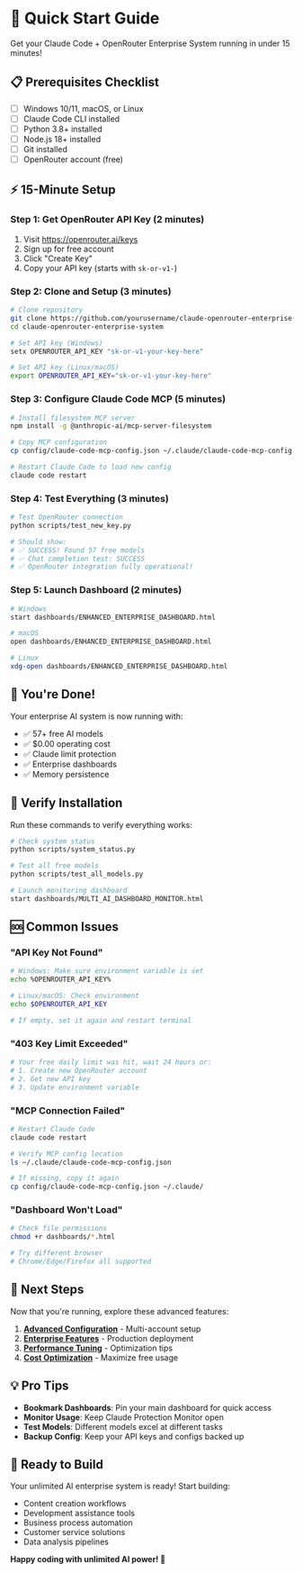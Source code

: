 # 🚀 Quick Start Guide

Get your Claude Code + OpenRouter Enterprise System running in under 15 minutes!

## 📋 Prerequisites Checklist

- [ ] Windows 10/11, macOS, or Linux
- [ ] Claude Code CLI installed
- [ ] Python 3.8+ installed  
- [ ] Node.js 18+ installed
- [ ] Git installed
- [ ] OpenRouter account (free)

## ⚡ 15-Minute Setup

### Step 1: Get OpenRouter API Key (2 minutes)

1. Visit https://openrouter.ai/keys
2. Sign up for free account  
3. Click "Create Key"
4. Copy your API key (starts with `sk-or-v1-`)

### Step 2: Clone and Setup (3 minutes)

```bash
# Clone repository
git clone https://github.com/yourusername/claude-openrouter-enterprise-system.git
cd claude-openrouter-enterprise-system

# Set API key (Windows)
setx OPENROUTER_API_KEY "sk-or-v1-your-key-here"

# Set API key (Linux/macOS)
export OPENROUTER_API_KEY="sk-or-v1-your-key-here"
```

### Step 3: Configure Claude Code MCP (5 minutes)

```bash
# Install filesystem MCP server
npm install -g @anthropic-ai/mcp-server-filesystem

# Copy MCP configuration
cp config/claude-code-mcp-config.json ~/.claude/claude-code-mcp-config.json

# Restart Claude Code to load new config
claude code restart
```

### Step 4: Test Everything (3 minutes)

```bash
# Test OpenRouter connection
python scripts/test_new_key.py

# Should show:
# ✅ SUCCESS! Found 57 free models
# ✅ Chat completion test: SUCCESS  
# ✅ OpenRouter integration fully operational!
```

### Step 5: Launch Dashboard (2 minutes)

```bash
# Windows
start dashboards/ENHANCED_ENTERPRISE_DASHBOARD.html

# macOS
open dashboards/ENHANCED_ENTERPRISE_DASHBOARD.html

# Linux
xdg-open dashboards/ENHANCED_ENTERPRISE_DASHBOARD.html
```

## 🎉 You're Done!

Your enterprise AI system is now running with:
- ✅ 57+ free AI models
- ✅ $0.00 operating cost
- ✅ Claude limit protection
- ✅ Enterprise dashboards
- ✅ Memory persistence

## 🔧 Verify Installation

Run these commands to verify everything works:

```bash
# Check system status
python scripts/system_status.py

# Test all free models
python scripts/test_all_models.py

# Launch monitoring dashboard
start dashboards/MULTI_AI_DASHBOARD_MONITOR.html
```

## 🆘 Common Issues

### "API Key Not Found"
```bash
# Windows: Make sure environment variable is set
echo %OPENROUTER_API_KEY%

# Linux/macOS: Check environment
echo $OPENROUTER_API_KEY

# If empty, set it again and restart terminal
```

### "403 Key Limit Exceeded"  
```bash
# Your free daily limit was hit, wait 24 hours or:
# 1. Create new OpenRouter account
# 2. Get new API key
# 3. Update environment variable
```

### "MCP Connection Failed"
```bash
# Restart Claude Code
claude code restart

# Verify MCP config location
ls ~/.claude/claude-code-mcp-config.json

# If missing, copy it again
cp config/claude-code-mcp-config.json ~/.claude/
```

### "Dashboard Won't Load"
```bash
# Check file permissions
chmod +r dashboards/*.html

# Try different browser
# Chrome/Edge/Firefox all supported
```

## 🎯 Next Steps

Now that you're running, explore these advanced features:

1. **[Advanced Configuration](ADVANCED_SETUP.md)** - Multi-account setup
2. **[Enterprise Features](ENTERPRISE_GUIDE.md)** - Production deployment  
3. **[Performance Tuning](PERFORMANCE.md)** - Optimization tips
4. **[Cost Optimization](COST_OPTIMIZATION.md)** - Maximize free usage

## 💡 Pro Tips

- **Bookmark Dashboards**: Pin your main dashboard for quick access
- **Monitor Usage**: Keep Claude Protection Monitor open
- **Test Models**: Different models excel at different tasks
- **Backup Config**: Keep your API keys and configs backed up

## 🚀 Ready to Build

Your unlimited AI enterprise system is ready! Start building:

- Content creation workflows
- Development assistance tools  
- Business process automation
- Customer service solutions
- Data analysis pipelines

**Happy coding with unlimited AI power! 🎉**